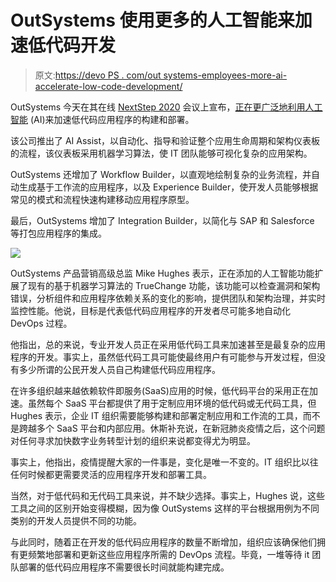 # OutSystems 使用更多的人工智能来加速低代码开发

> 原文:[https://devo PS . com/out systems-employees-more-ai-accelerate-low-code-development/](https://devops.com/outsystems-employs-more-ai-to-accelerate-low-code-development/)

OutSystems 今天在其在线 [NextStep 2020](https://www.outsystems.com/nextstep/) 会议上宣布，[正在更广泛地利用人工智能](https://www.businesswire.com/news/home/20200915005389/en/OutSystems-Announces-Advancements-to-Platform-Giving-First-Real-Alternative-to-Traditional-Application-Development) (AI)来加速低代码应用程序的构建和部署。

该公司推出了 AI Assist，以自动化、指导和验证整个应用生命周期和架构仪表板的流程，该仪表板采用机器学习算法，使 IT 团队能够可视化复杂的应用架构。

OutSystems 还增加了 Workflow Builder，以直观地绘制复杂的业务流程，并自动生成基于工作流的应用程序，以及 Experience Builder，使开发人员能够根据常见的模式和流程快速构建移动应用程序原型。

最后，OutSystems 增加了 Integration Builder，以简化与 SAP 和 Salesforce 等打包应用程序的集成。

![](../Images/e8b8726a7bf5ad1e701be48bd5e861b7.png)

OutSystems 产品营销高级总监 Mike Hughes 表示，正在添加的人工智能功能扩展了现有的基于机器学习算法的 TrueChange 功能，该功能可以检查漏洞和架构错误，分析组件和应用程序依赖关系的变化的影响，提供团队和架构治理，并实时监控性能。他说，目标是代表低代码应用程序的开发者尽可能多地自动化 DevOps 过程。

他指出，总的来说，专业开发人员正在采用低代码工具来加速甚至是最复杂的应用程序的开发。事实上，虽然低代码工具可能使最终用户有可能参与开发过程，但没有多少所谓的公民开发人员自己构建低代码应用程序。

在许多组织越来越依赖软件即服务(SaaS)应用的时候，低代码平台的采用正在加速。虽然每个 SaaS 平台都提供了用于定制应用环境的低代码或无代码工具，但 Hughes 表示，企业 IT 组织需要能够构建和部署定制应用和工作流的工具，而不是跨越多个 SaaS 平台和内部应用。休斯补充说，在新冠肺炎疫情之后，这个问题对任何寻求加快数字业务转型计划的组织来说都变得尤为明显。

事实上，他指出，疫情提醒大家的一件事是，变化是唯一不变的。IT 组织比以往任何时候都更需要灵活的应用程序开发和部署工具。

当然，对于低代码和无代码工具来说，并不缺少选择。事实上，Hughes 说，这些工具之间的区别开始变得模糊，因为像 OutSystems 这样的平台根据用例为不同类别的开发人员提供不同的功能。

与此同时，随着正在开发的低代码应用程序的数量不断增加，组织应该确保他们拥有更频繁地部署和更新这些应用程序所需的 DevOps 流程。毕竟，一堆等待 it 团队部署的低代码应用程序不需要很长时间就能构建完成。